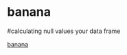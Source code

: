 # banana
#calculating null values your data frame

[banana](https://user-images.githubusercontent.com/93592647/159154764-2fc4f18f-ce7d-4819-8f6e-165ac034f082.png)
